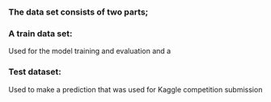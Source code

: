 ### The data set consists of two parts;

### A train data set:
Used for the model training and evaluation and a

### Test dataset:
Used to make a prediction that was used for Kaggle competition submission
